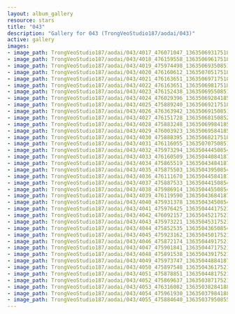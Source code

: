 ```yaml
---
layout: album_gallery
resource: stars
title: "043"
description: "Gallery for 043 (TrongVeoStudio187/aodai/043)"
active: gallery
images:
- image_path: TrongVeoStudio187/aodai/043/4017_476071047_1363506931751860_7410173651447486722_n.jpg
- image_path: TrongVeoStudio187/aodai/043/4018_476159558_1363506961751857_7793629003049870970_n.jpg
- image_path: TrongVeoStudio187/aodai/043/4019_475974498_1363506935085193_2466306142525617767_n.jpg
- image_path: TrongVeoStudio187/aodai/043/4020_476160612_1363507051751848_7502274390941328893_n.jpg
- image_path: TrongVeoStudio187/aodai/043/4021_476163651_1363506971751856_5541813830294987563_n.jpg
- image_path: TrongVeoStudio187/aodai/043/4022_476163651_1363506981751855_5343535845662908377_n.jpg
- image_path: TrongVeoStudio187/aodai/043/4023_476152438_1363506955085191_5337093137356065169_n.jpg
- image_path: TrongVeoStudio187/aodai/043/4024_476029396_1363506928418527_2319495207826777595_n.jpg
- image_path: TrongVeoStudio187/aodai/043/4025_475889240_1363506921751861_629625358403075134_n.jpg
- image_path: TrongVeoStudio187/aodai/043/4026_476363942_1363506915085195_1717697583203907347_n.jpg
- image_path: TrongVeoStudio187/aodai/043/4027_476151728_1363506815085205_3235612031613204868_n.jpg
- image_path: TrongVeoStudio187/aodai/043/4028_475883248_1363506998418520_5531733570124947698_n.jpg
- image_path: TrongVeoStudio187/aodai/043/4029_476003923_1363506958418524_8961124971870236725_n.jpg
- image_path: TrongVeoStudio187/aodai/043/4030_475888395_1363506821751871_5044142760138986795_n.jpg
- image_path: TrongVeoStudio187/aodai/043/4031_476116055_1363507075085179_7639070935654061717_n.jpg
- image_path: TrongVeoStudio187/aodai/043/4032_475973294_1363504445085442_6042598309846818380_n.jpg
- image_path: TrongVeoStudio187/aodai/043/4033_476160509_1363504408418779_7436530448944913175_n.jpg
- image_path: TrongVeoStudio187/aodai/043/4034_475865519_1363504348418785_2520907903762313857_n.jpg
- image_path: TrongVeoStudio187/aodai/043/4035_475875503_1363504395085447_8838539799200279285_n.jpg
- image_path: TrongVeoStudio187/aodai/043/4036_476111670_1363504458418774_8789727473269290158_n.jpg
- image_path: TrongVeoStudio187/aodai/043/4037_475887533_1363504415085445_3515727346541962827_n.jpg
- image_path: TrongVeoStudio187/aodai/043/4038_475986914_1363504455085441_4104053838731737414_n.jpg
- image_path: TrongVeoStudio187/aodai/043/4039_476119590_1363504368418783_6076787870455008569_n.jpg
- image_path: TrongVeoStudio187/aodai/043/4040_475931378_1363504345085452_3046731494318906271_n.jpg
- image_path: TrongVeoStudio187/aodai/043/4041_475976425_1363504441752109_5668890188863426473_n.jpg
- image_path: TrongVeoStudio187/aodai/043/4042_476092157_1363504521752101_4875681962103324985_n.jpg
- image_path: TrongVeoStudio187/aodai/043/4043_475973221_1363504531752100_6945044793928240724_n.jpg
- image_path: TrongVeoStudio187/aodai/043/4044_475852535_1363504365085450_439793196518432542_n.jpg
- image_path: TrongVeoStudio187/aodai/043/4045_475923162_1363504501752103_5528669609868373898_n.jpg
- image_path: TrongVeoStudio187/aodai/043/4046_475872174_1363504491752104_969138870046225962_n.jpg
- image_path: TrongVeoStudio187/aodai/043/4047_475901841_1363504471752106_7357750102194833260_n.jpg
- image_path: TrongVeoStudio187/aodai/043/4048_475891538_1363504391752114_2122375291448585744_n.jpg
- image_path: TrongVeoStudio187/aodai/043/4049_475973747_1363504488418771_6833743315163414275_n.jpg
- image_path: TrongVeoStudio187/aodai/043/4050_475897548_1363504361752117_8085856685228644952_n.jpg
- image_path: TrongVeoStudio187/aodai/043/4051_475878851_1363504481752105_603482151879988000_n.jpg
- image_path: TrongVeoStudio187/aodai/043/4052_475869637_1363503871752166_2693552167824741797_n.jpg
- image_path: TrongVeoStudio187/aodai/043/4053_476316082_1363503828418837_4258273628811962008_n.jpg
- image_path: TrongVeoStudio187/aodai/043/4054_475961930_1363503798418840_5067513113758948348_n.jpg
- image_path: TrongVeoStudio187/aodai/043/4055_475884640_1363503795085507_1877192778879155066_n.jpg
---
```

